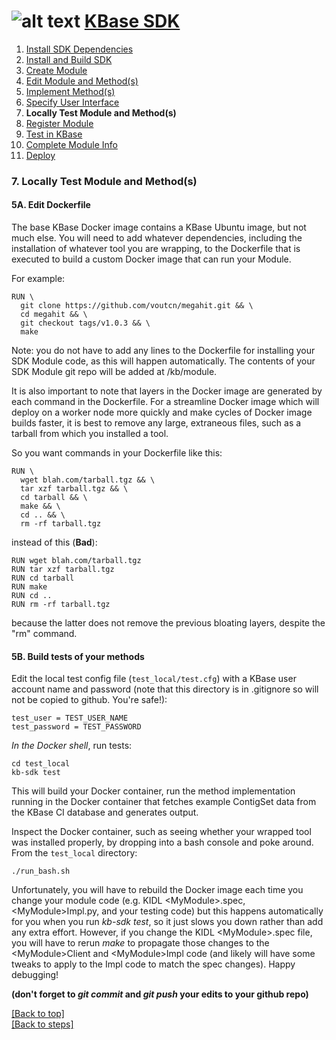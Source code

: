 # <A NAME="top"></A>![alt text](https://avatars2.githubusercontent.com/u/1263946?v=3&s=84 "KBase") [KBase SDK](../README.md)

1. [Install SDK Dependencies](kb_sdk_dependencies.md)
2. [Install and Build SDK](kb_sdk_install_and_build.md)
3. [Create Module](kb_sdk_create_module.md)
4. [Edit Module and Method(s)](kb_sdk_edit_module.md)
5. [Implement Method(s)](kb_sdk_impl_methods.md)
6. [Specify User Interface](kb_sdk_make_ui.md)
7. **Locally Test Module and Method(s)**
8. [Register Module](kb_sdk_register_module.md)
9. [Test in KBase](kb_sdk_test_in_kbase.md)
10. [Complete Module Info](kb_sdk_complete_module_info.md)
11. [Deploy](kb_sdk_deploy.md)


### 7. Locally Test Module and Method(s)


#### <A NAME="dockerfile"></A>5A. Edit Dockerfile

The base KBase Docker image contains a KBase Ubuntu image, but not much else.  You will need to add whatever dependencies, including the installation of whatever tool you are wrapping, to the Dockerfile that is executed to build a custom Docker image that can run your Module.

For example:

```
RUN \
  git clone https://github.com/voutcn/megahit.git && \
  cd megahit && \
  git checkout tags/v1.0.3 && \
  make
```

Note: you do not have to add any lines to the Dockerfile for installing your SDK Module code, as this will happen automatically.  The contents of your SDK Module git repo will be added at /kb/module.

It is also important to note that layers in the Docker image are generated by each command in the Dockerfile.  For a streamline Docker image which will deploy on a worker node more quickly and make cycles of Docker image builds faster, it is best to remove any large, extraneous files, such as a tarball from which you installed a tool.

So you want commands in your Dockerfile like this:

```
RUN \
  wget blah.com/tarball.tgz && \
  tar xzf tarball.tgz && \
  cd tarball && \
  make && \
  cd .. && \
  rm -rf tarball.tgz
```

instead of this (**Bad**):

```
RUN wget blah.com/tarball.tgz
RUN tar xzf tarball.tgz
RUN cd tarball
RUN make
RUN cd ..
RUN rm -rf tarball.tgz
```

because the latter does not remove the previous bloating layers, despite the "rm" command.
<!--
    RUN git clone https://github.com/torognes/vsearch
    WORKDIR vsearch
    RUN ./configure 
    RUN make
    RUN make install
    WORKDIR ../

You will also need to add your KBase SDK module, and any necessary data, to the Dockerfile.  For example:

    RUN mkdir -p /kb/module/test
    WORKDIR test
    RUN git clone https://github.com/dcchivian/kb_vsearch
    RUN git clone https://github.com/dcchivian/kb_vsearch_test_data
    WORKDIR ../
-->

#### <A NAME="build-tests"></A>5B. Build tests of your methods

Edit the local test config file (`test_local/test.cfg`) with a KBase user account name and password (note that this directory is in .gitignore so will not be copied to github.  You're safe!):

    test_user = TEST_USER_NAME
    test_password = TEST_PASSWORD

*In the Docker shell*, run tests:

    cd test_local
    kb-sdk test

This will build your Docker container, run the method implementation running in the Docker container that fetches example ContigSet data from the KBase CI database and generates output.  

Inspect the Docker container, such as seeing whether your wrapped tool was installed properly, by dropping into a bash console and poke around.  From the `test_local` directory:
    
    ./run_bash.sh

Unfortunately, you will have to rebuild the Docker image each time you change your module code (e.g. KIDL \<MyModule\>.spec, \<MyModule\>Impl.py, and your testing code) but this happens automatically for you when you run *kb-sdk test*, so it just slows you down rather than add any extra effort.  However, if you change the KIDL \<MyModule\>.spec file, you will have to rerun *make* to propagate those changes to the \<MyModule\>Client and \<MyModule\>Impl code (and likely will have some tweaks to apply to the Impl code to match the spec changes).  Happy debugging!

**(don't forget to *git commit* and *git push* your edits to your github repo)**


[\[Back to top\]](#top)<br>
[\[Back to steps\]](../README.md#steps)
